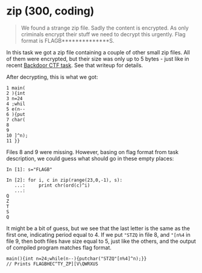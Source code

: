 # zip (300, coding)

> We found a strange zip file. Sadly the content is encrypted. As only criminals encrypt their stuff we need to decrypt this urgently.
> Flag format is FLAGB**************S.

In this task we got a zip file containing a couple of other small zip files. All of them were encrypted, but their size
was only up to 5 bytes - just like in recent 
[Backdoor CTF task](https://github.com/p4-team/ctf/tree/master/2016-06-04-backdoor-ctf/crypto_crc). See that writeup for
details.

After decrypting, this is what we got:

```
1 main(
2 ){int
3 n=24
4 ;whil
5 e(n--
6 ){put
7 char(
8 
9 
10 ]^n);
11 }}
```
Files 8 and 9 were missing. However, basing on flag format from task description, we could guess what should go in these
empty places:
```
In [1]: s="FLAGB"

In [2]: for i, c in zip(range(23,0,-1), s):
   ...:     print chr(ord(c)^i)
   ...:     
Q
Z
T
S
Q
```
It might be a bit of guess, but we see that the last letter is the same as the first one, indicating period equal to 4.
If we put `"STZQ` in file 8, and `"[n%4` in file 9, then both files have size equal to 5, just like the others, and
the output of compiled program matches flag format.
```
main(){int n=24;while(n--){putchar("STZQ"[n%4]^n);}}
// Prints FLAGBHEC^TY_ZP][V\QWRXUS
```

